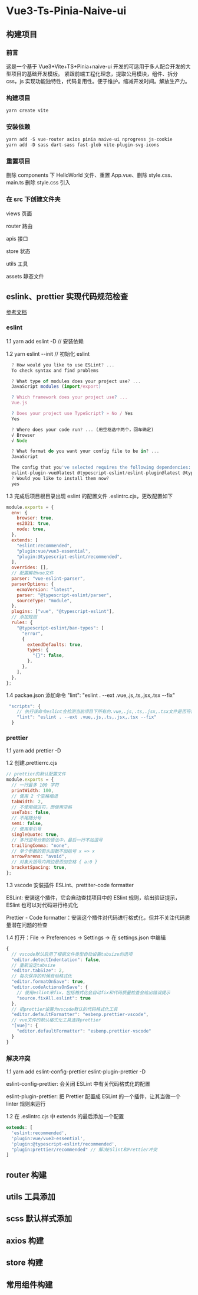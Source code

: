 # Vue3-Ts-Pinia-Naive-ui

## 构建项目

### 前言

这是一个基于 Vue3+Vite+TS+Pinia+naive-ui 开发的可适用于多人配合开发的大型项目的基础开发模板。
紧跟前端工程化理念，提取公用模块，组件、拆分 css，js 实现功能独特性，代码复用性。便于维护。缩减开发时间。解放生产力。

### 构建项目

```js
yarn create vite
```

### 安装依赖

```js
yarn add -S vue-router axios pinia naive-ui nprogress js-cookie
yarn add -D sass dart-sass fast-glob vite-plugin-svg-icons
```

### 重置项目

删除 components 下 HelloWorld 文件、重置 App.vue、删除 style.css、main.ts 删除 style.css 引入

### 在 src 下创建文件夹

views 页面

router 路由

apis 接口

store 状态

utils 工具

assets 静态文件

## eslink、prettier 实现代码规范检查

[参考文档](https://blog.csdn.net/m0_37873510/article/details/128692295?ops_request_misc=%257B%2522request%255Fid%2522%253A%2522167944801216800227444359%2522%252C%2522scm%2522%253A%252220140713.130102334..%2522%257D&request_id=167944801216800227444359&biz_id=0&utm_medium=distribute.pc_search_result.none-task-blog-2~all~sobaiduend~default-4-128692295-null-null.142^v75^insert_down38,201^v4^add_ask,239^v2^insert_chatgpt&utm_term=vue3%E4%BB%A3%E7%A0%81%E8%A7%84%E8%8C%83&spm=1018.2226.3001.4187)

### eslint

1.1 yarn add eslint -D // 安装依赖

1.2 yarn eslint --init // 初始化 eslint

```js
  ? How would you like to use ESLint? ...
  To check syntax and find problems

  ? What type of modules does your project use? ...
  JavaScript modules (import/export)

  ? Which framework does your project use? ...
  Vue.js

  ? Does your project use TypeScript? » No / Yes
  Yes

  ? Where does your code run? ... (用空格选中两个，回车确定)
  √ Browser
  √ Node

  ? What format do you want your config file to be in? ...
  JavaScript

  The config that you've selected requires the following dependencies:
  eslint-plugin-vue@latest @typescript-eslint/eslint-plugin@latest @typescript-eslint/parser@latest
  ? Would you like to install them now?
  yes
```

1.3 完成后项目根目录出现 eslint 的配置文件 .eslintrc.cjs，更改配置如下

```js
module.exports = {
  env: {
    browser: true,
    es2021: true,
    node: true,
  },
  extends: [
    "eslint:recommended",
    "plugin:vue/vue3-essential",
    "plugin:@typescript-eslint/recommended",
  ],
  overrides: [],
  // 配置解析vue文件
  parser: "vue-eslint-parser",
  parserOptions: {
    ecmaVersion: "latest",
    parser: "@typescript-eslint/parser",
    sourceType: "module",
  },
  plugins: ["vue", "@typescript-eslint"],
  // 添加规则
  rules: {
    "@typescript-eslint/ban-types": [
      "error",
      {
        extendDefaults: true,
        types: {
          "{}": false,
        },
      },
    ],
  },
};
```

1.4 packae.json 添加命令 "lint": "eslint . --ext .vue,.js,.ts,.jsx,.tsx --fix"

```js
 "scripts": {
 	// 执行该命令eslint会检测当前项目下所有的.vue,.js,.ts,.jsx,.tsx文件是否符合eslint的代码规范，并尝试自动修复
    "lint": "eslint . --ext .vue,.js,.ts,.jsx,.tsx --fix"
  }
```

### prettier

1.1 yarn add prettier -D

1.2 创建.prettierrc.cjs

```js
// prettier的默认配置文件
module.exports = {
  // 一行最多 100 字符
  printWidth: 100,
  // 使用 2 个空格缩进
  tabWidth: 2,
  // 不使用缩进符，而使用空格
  useTabs: false,
  // 不尾随分号
  semi: false,
  // 使用单引号
  singleQuote: true,
  // 多行逗号分割的语法中，最后一行不加逗号
  trailingComma: "none",
  // 单个参数的箭头函数不加括号 x => x
  arrowParens: "avoid",
  // 对象大括号内两边是否加空格 { a:0 }
  bracketSpacing: true,
};
```

1.3 vscode 安装插件 ESLint、prettiter-code formatter

ESLint: 安装这个插件，它会自动查找项目中的 ESlint 规则，给出验证提示，ESlint 也可以对代码进行格式化

Prettier - Code formatter：安装这个插件对代码进行格式化，但并不关注代码质量潜在问题的检查

1.4 打开：File -> Preferences -> Settings -> 在 settings.json 中编辑

```js
{
  // vscode默认启用了根据文件类型自动设置tabsize的选项
  "editor.detectIndentation": false,
  // 重新设定tabsize
  "editor.tabSize": 2,
  // 每次保存的时候自动格式化
  "editor.formatOnSave": true,
  "editor.codeActionsOnSave": {
    // 使用eslint来fix，包括格式化会自动fix和代码质量检查会给出错误提示
    "source.fixAll.eslint": true
  },
  // 把prettier设置为vscode默认的代码格式化工具
  "editor.defaultFormatter": "esbenp.prettier-vscode",
  // vue文件的默认格式化工具选择prettier
  "[vue]": {
    "editor.defaultFormatter": "esbenp.prettier-vscode"
  }
}

```

### 解决冲突

1.1 yarn add eslint-config-prettier eslint-plugin-prettier -D

eslint-config-prettier: 会关闭 ESLint 中有关代码格式化的配置

eslint-plugin-prettier: 把 Prettier 配置成 ESLint 的一个插件，让其当做一个 linter 规则来运行

1.2 在 .eslintrc.cjs 中 extends 的最后添加一个配置

```js
extends: [
  'eslint:recommended',
  'plugin:vue/vue3-essential',
  'plugin:@typescript-eslint/recommended',
  "plugin:prettier/recommended" // 解决ESlint和Prettier冲突
]
```

## router 构建

## utils 工具添加

## scss 默认样式添加

## axios 构建

## store 构建

## 常用组件构建
